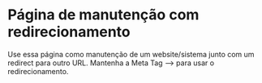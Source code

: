 # Página de manutenção com redirecionamento
Use essa página como manutenção de um website/sistema junto com um redirect para outro URL.
Mantenha a Meta Tag --> <meta http-equiv="refresh" content="3;URL=https://google.com">  para usar o redirecionamento.
